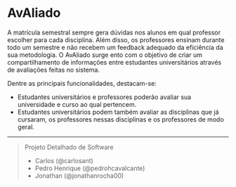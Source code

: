 # AvAliado

A matrícula semestral sempre gera dúvidas nos alunos em qual professor escolher para cada disciplina. Além disso, os professores ensinam durante todo um semestre e não recebem um feedback adequado da eficiência da sua metodologia.
O AvAliado surge ento com o objetivo de criar um compartilhamento de informações entre estudantes universitários através de avaliações feitas no sistema.

Dentre as principais funcionalidades, destacam-se:

- Estudantes universitários e professores poderão avaliar sua universidade e curso ao qual pertencem.
- Estudantes universitários podem também avaliar as disciplinas que já cursaram, os professores nessas disciplinas e os professores de modo geral.

---------------------------------------

> Projeto Detalhado de Software 
> - Carlos (@carlosant)
> - Pedro Henrique (@pedrohcavalcante)
> - Jonathan (@jonathanrocha00)
